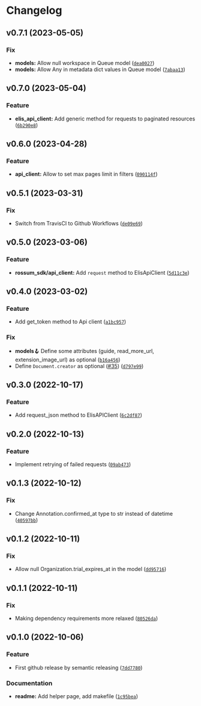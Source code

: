 # Changelog

<!--next-version-placeholder-->

## v0.7.1 (2023-05-05)
### Fix
* **models:** Allow null workspace in Queue model ([`dea0027`](https://github.com/rossumai/rossum-sdk/commit/dea00275c23d8b121ad29c1e624e74431923a4b0))
* **models:** Allow Any in metadata dict values in Queue model ([`7abaa13`](https://github.com/rossumai/rossum-sdk/commit/7abaa135a5f5f30f6e001afa9d22258dc89fcbc1))

## v0.7.0 (2023-05-04)
### Feature
* **elis_api_client:** Add generic method for requests to paginated resources ([`6b290e8`](https://github.com/rossumai/rossum-sdk/commit/6b290e8cb340f7be81768b311678163a3bfc41a8))

## v0.6.0 (2023-04-28)
### Feature
* **api_client:** Allow to set max pages limit in filters ([`090114f`](https://github.com/rossumai/rossum-sdk/commit/090114fbaecc3d84706715e80f119e623882826a))

## v0.5.1 (2023-03-31)
### Fix
* Switch from TravisCI to Github Workflows ([`de09e69`](https://github.com/rossumai/rossum-sdk/commit/de09e698f20c587932d5ad050d68f96e043ad645))

## v0.5.0 (2023-03-06)
### Feature
* **rossum_sdk/api_client:** Add `request` method to ElisApiClient ([`5d11c3e`](https://github.com/rossumai/rossum-sdk/commit/5d11c3e5e70e22f2875787b8ee960b8184ddb99d))

## v0.4.0 (2023-03-02)
### Feature
* Add get_token method to Api client ([`a1bc957`](https://github.com/rossumai/rossum-sdk/commit/a1bc957540f84ba2ff0be7540d509a84580c1cef))

### Fix
* **models:hook:** Define some attributes (guide, read_more_url, extension_image_url) as optional ([`b16a456`](https://github.com/rossumai/rossum-sdk/commit/b16a456344b41908c16c32b4d5be70d31f3b07b3))
* Define `Document.creator` as optional ([#35](https://github.com/rossumai/rossum-sdk/issues/35)) ([`d797e99`](https://github.com/rossumai/rossum-sdk/commit/d797e99112416602487409aaa668327fd80663aa))

## v0.3.0 (2022-10-17)
### Feature
* Add request_json method to ElisAPIClient ([`6c2df87`](https://github.com/rossumai/rossum-sdk/commit/6c2df874934cc5bc2640aeee074cc57cd9cb4faa))

## v0.2.0 (2022-10-13)
### Feature
* Implement retrying of failed requests ([`09ab473`](https://github.com/rossumai/rossum-sdk/commit/09ab47332fce0c9700107b47ca06d7a1712d653a))

## v0.1.3 (2022-10-12)
### Fix
* Change Annotation.confirmed_at type to str instead of datetime ([`40597bb`](https://github.com/rossumai/rossum-sdk/commit/40597bbc937277c04ebdd08d6422df9acfdf9dc7))

## v0.1.2 (2022-10-11)
### Fix
* Allow null Organization.trial_expires_at in the model ([`dd95716`](https://github.com/rossumai/rossum-sdk/commit/dd95716f0409c2416cc5637879acd0cdb9aa205f))

## v0.1.1 (2022-10-11)
### Fix
* Making dependency requirements more relaxed ([`80526da`](https://github.com/rossumai/rossum-sdk/commit/80526da75647be25c7fed581b7a51b337fc98a55))

## v0.1.0 (2022-10-06)
### Feature
* First github release by semantic releasing ([`7dd7780`](https://github.com/rossumai/rossum-sdk/commit/7dd77806b030994b00027a17de1895142d852e48))

### Documentation
* **readme:** Add helper page, add makefile ([`1c95bea`](https://github.com/rossumai/rossum-sdk/commit/1c95beac020fc3a88086fddb4979366cd6e3e06f))
